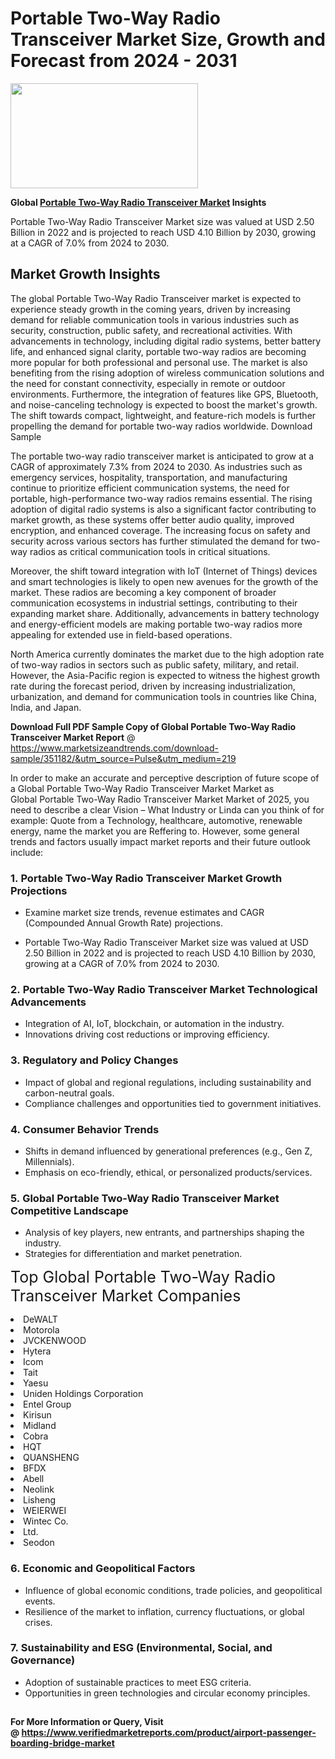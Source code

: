 <H1>Portable Two-Way Radio Transceiver Market Size, Growth and Forecast from 2024 - 2031</H1><img class="aligncenter size-medium wp-image-584254" src="https://thirdeyenews.in/wp-content/uploads/2024/09/Global-Market-Research-300x168.jpeg" alt="" width="300" height="168" /><p><strong>Global&nbsp;<a href="https://www.marketsizeandtrends.com/download-sample/351182/&amp;utm_source=Pulse&amp;utm_medium=219">Portable Two-Way Radio Transceiver Market</a> Insights</strong></p><p>Portable Two-Way Radio Transceiver Market size was valued at USD 2.50 Billion in 2022 and is projected to reach USD 4.10 Billion by 2030, growing at a CAGR of 7.0% from 2024 to 2030.</p><p><h2>Market Growth Insights</h2> <p>The global Portable Two-Way Radio Transceiver market is expected to experience steady growth in the coming years, driven by increasing demand for reliable communication tools in various industries such as security, construction, public safety, and recreational activities. With advancements in technology, including digital radio systems, better battery life, and enhanced signal clarity, portable two-way radios are becoming more popular for both professional and personal use. The market is also benefiting from the rising adoption of wireless communication solutions and the need for constant connectivity, especially in remote or outdoor environments. Furthermore, the integration of features like GPS, Bluetooth, and noise-canceling technology is expected to boost the market's growth. The shift towards compact, lightweight, and feature-rich models is further propelling the demand for portable two-way radios worldwide. Download Sample</p> <p>The portable two-way radio transceiver market is anticipated to grow at a CAGR of approximately 7.3% from 2024 to 2030. As industries such as emergency services, hospitality, transportation, and manufacturing continue to prioritize efficient communication systems, the need for portable, high-performance two-way radios remains essential. The rising adoption of digital radio systems is also a significant factor contributing to market growth, as these systems offer better audio quality, improved encryption, and enhanced coverage. The increasing focus on safety and security across various sectors has further stimulated the demand for two-way radios as critical communication tools in critical situations.</p> <p>Moreover, the shift toward integration with IoT (Internet of Things) devices and smart technologies is likely to open new avenues for the growth of the market. These radios are becoming a key component of broader communication ecosystems in industrial settings, contributing to their expanding market share. Additionally, advancements in battery technology and energy-efficient models are making portable two-way radios more appealing for extended use in field-based operations. </p> <p>North America currently dominates the market due to the high adoption rate of two-way radios in sectors such as public safety, military, and retail. However, the Asia-Pacific region is expected to witness the highest growth rate during the forecast period, driven by increasing industrialization, urbanization, and demand for communication tools in countries like China, India, and Japan. </p> <p></p><p><span class=""><strong>Download Full PDF Sample Copy of Global Portable Two-Way Radio Transceiver Market Report</strong> @ <a href="https://www.marketsizeandtrends.com/download-sample/351182/&amp;utm_source=Pulse&amp;utm_medium=219" target="_blank">https://www.marketsizeandtrends.com/download-sample/351182/&amp;utm_source=Pulse&amp;utm_medium=219</a></span></p><p>In order to make an accurate and perceptive description of future scope of a Global&nbsp;Portable Two-Way Radio Transceiver Market Market as Global&nbsp;Portable Two-Way Radio Transceiver Market Market of 2025, you need to describe a clear Vision &ndash; What Industry or Linda can you think of for example: Quote from a Technology, healthcare, automotive, renewable energy, name the market you are Reffering to. However, some general trends and factors usually impact market reports and their future outlook include:</p><h3>1.&nbsp;<strong>Portable Two-Way Radio Transceiver Market Growth Projections</strong></h3><ul><li>Examine market size trends, revenue estimates and CAGR (Compounded Annual Growth Rate) projections.</li><li><p>Portable Two-Way Radio Transceiver Market size was valued at USD 2.50 Billion in 2022 and is projected to reach USD 4.10 Billion by 2030, growing at a CAGR of 7.0% from 2024 to 2030.</p></li></ul><h3>2.&nbsp;<strong>Portable Two-Way Radio Transceiver Market Technological Advancements</strong></h3><ul><li>Integration of AI, IoT, blockchain, or automation in the industry.</li><li>Innovations driving cost reductions or improving efficiency.</li></ul><h3>3.&nbsp;<strong>Regulatory and Policy Changes</strong></h3><ul><li>Impact of global and regional regulations, including sustainability and carbon-neutral goals.</li><li>Compliance challenges and opportunities tied to government initiatives.</li></ul><h3>4.&nbsp;<strong>Consumer Behavior Trends</strong></h3><ul><li>Shifts in demand influenced by generational preferences (e.g., Gen Z, Millennials).</li><li>Emphasis on eco-friendly, ethical, or personalized products/services.</li></ul><h3>5.&nbsp;<strong>Global Portable Two-Way Radio Transceiver Market Competitive Landscape</strong></h3><ul><li>Analysis of key players, new entrants, and partnerships shaping the industry.</li><li>Strategies for differentiation and market penetration.</li></ul><p data-pm-slice="1 1 []"><span style="color: inherit; font-family: inherit; font-size: 25px;">Top Global Portable Two-Way Radio Transceiver Market Companies</span></p><div class="" data-test-id=""><p><li>DeWALT</li><li> Motorola</li><li> JVCKENWOOD</li><li> Hytera</li><li> Icom</li><li> Tait</li><li> Yaesu</li><li> Uniden Holdings Corporation</li><li> Entel Group</li><li> Kirisun</li><li> Midland</li><li> Cobra</li><li> HQT</li><li> QUANSHENG</li><li> BFDX</li><li> Abell</li><li> Neolink</li><li> Lisheng</li><li> WEIERWEI</li><li> Wintec Co.</li><li> Ltd.</li><li> Seodon</li></p></div><h3>6.&nbsp;<strong>Economic and Geopolitical Factors</strong></h3><ul><li>Influence of global economic conditions, trade policies, and geopolitical events.</li><li>Resilience of the market to inflation, currency fluctuations, or global crises.</li></ul><h3>7.&nbsp;<strong>Sustainability and ESG (Environmental, Social, and Governance)</strong></h3><ul><li>Adoption of sustainable practices to meet ESG criteria.</li><li>Opportunities in green technologies and circular economy principles.</li></ul><h2><strong style="font-size: 14px;">For More Information or Query, Visit @&nbsp;</strong><a style="background-color: #ffffff; font-size: 14px;" href="https://www.marketsizeandtrends.com/report/portable-two-way-radio-transceiver-market/" target="_blank">https://www.verifiedmarketreports.com/product/airport-passenger-boarding-bridge-market</a></h2>
